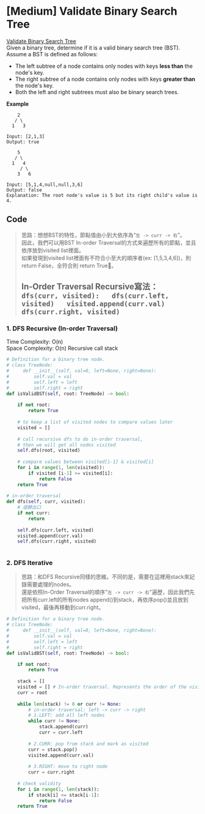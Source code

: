 # \[Medium\] Validate Binary Search Tree

[Validate Binary Search Tree](https://leetcode.com/problems/validate-binary-search-tree/)  
Given a binary tree, determine if it is a valid binary search tree \(BST\).  
Assume a BST is defined as follows:

* The left subtree of a node contains only nodes with keys **less than** the node's key.
* The right subtree of a node contains only nodes with keys **greater than** the node's key.
* Both the left and right subtrees must also be binary search trees.

**Example** 

```text
    2
   / \
  1   3

Input: [2,1,3]
Output: true    
```

```text
    5
   / \
  1   4
     / \
    3   6

Input: [5,1,4,null,null,3,6]
Output: false
Explanation: The root node's value is 5 but its right child's value is 4.
```

## Code

> 思路：想想BST的特性，節點值由小到大依序為“`左 -> curr -> 右`”。  
> 因此，我們可以用BST In-order Traversal的方式來遍歷所有的節點，並且依序放到visited list裡面。  
> 如果發現到visited list裡面有不符合小至大的順序者\(ex: \[1,5,3,4,6\]\)，則 return False，全符合則 return True。   
>   
> In-Order Traversal Recursive寫法：  
> `dfs(curr, visited):  
>      dfs(curr.left, visited)  
>      visited.append(curr.val)  
>      dfs(curr.right, visited)`  
> --

### 1. DFS Recursive \(In-order Traversal\)

Time Complexity: O\(n\)  
Space Complexity: O\(n\) Recursive call stack 

```python
# Definition for a binary tree node.
# class TreeNode:
#     def __init__(self, val=0, left=None, right=None):
#         self.val = val
#         self.left = left
#         self.right = right
def isValidBST(self, root: TreeNode) -> bool:
    
    if not root:
        return True
    
    # to keep a list of visited nodes to compare values later 
    visited = []
    
    # call recursive dfs to do in-order traversal,
    # then we will get all nodes visited
    self.dfs(root, visited)
    
    # compare values between visited[i-1] & visited[i]
    for i in range(1, len(visited)):
        if visited [i-1] >= visited[i]:
            return False
    return True
        
# in-order traversal
def dfs(self, curr, visited):
    # 遞歸出口
    if not curr:
        return 
    
    self.dfs(curr.left, visited)
    visited.append(curr.val)
    self.dfs(curr.right, visited)    
    
```

### 2. DFS Iterative

> 思路：和DFS Recursive同樣的思維。不同的是，需要在這裡用stack來記錄需要處理的nodes。  
> 還是依照In-Order Traversal的順序"`左 -> curr -> 右`"遍歷，因此我們先把所有curr.left的所有nodes append\(\)到stack，再依序pop\(\)並且放到visited，最後再移動到curr.right。

```python
# Definition for a binary tree node.
# class TreeNode:
#     def __init__(self, val=0, left=None, right=None):
#         self.val = val
#         self.left = left
#         self.right = right
def isValidBST(self, root: TreeNode) -> bool:

    if not root:
        return True
        
    stack = []
    visited = [] # In-order traversal. Represents the order of the visited nodes.
    curr = root
    
    while len(stack) != 0 or curr != None:
        # in-order traversal: left -> curr -> right 
        # 1.LEFT: add all left nodes
        while curr != None:
            stack.append(curr)
            curr = curr.left
            
        # 2.CURR: pop from stack and mark as visited 
        curr = stack.pop()    
        visited.append(curr.val)
        
        # 3.RIGHT: move to right node
        curr = curr.right
        
    # check validity  
    for i in range(1, len(stack)):
        if stack[i] <= stack[i-1]:
            return False
    return True
            
    
```

